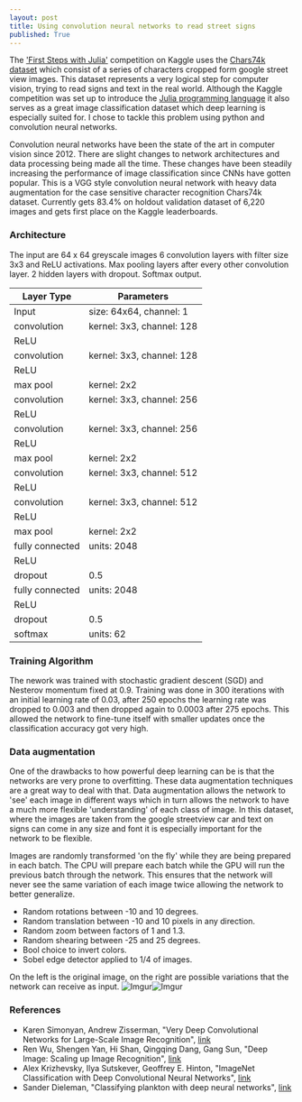 ```yaml
---
layout: post
title: Using convolution neural networks to read street signs
published: True
---
```


The ['First Steps with Julia'](https://www.kaggle.com/c/street-view-getting-started-with-julia) competition on Kaggle uses the [Chars74k dataset](http://www.ee.surrey.ac.uk/CVSSP/demos/chars74k/) which consist of a series of characters cropped form google street view images. This dataset represents a very logical step for computer vision, trying to read signs and text in the real world. Although the Kaggle competition was set up to introduce the [Julia programming language](http://julialang.org/) it also serves as a great image classification dataset which deep learning is especially suited for. I chose to tackle this problem using python and convolution neural networks.

Convolution neural networks have been the state of the art in computer vision since 2012. There are slight changes to network architectures and data processing being made all the time. These changes have been steadily increasing the performance of image classification since CNNs have gotten popular. This is a VGG style convolution neural network with heavy data augmentation for the case sensitive character recognition Chars74k dataset. Currently gets 83.4% on holdout validation dataset of 6,220 images and gets first place on the Kaggle leaderboards.

### Architecture

The input are 64 x 64 greyscale images
6 convolution layers with filter size 3x3 and ReLU activations. Max pooling layers after every other convolution layer. 2 hidden layers with dropout. Softmax output.

| Layer Type | Parameters |
| -----------|----------- |
| Input      | size: 64x64, channel: 1 |
| convolution| kernel: 3x3, channel: 128 |
| ReLU |  |
| convolution| kernel: 3x3, channel: 128 |
| ReLU | |
| max pool | kernel: 2x2 |
| convolution| kernel: 3x3, channel: 256 |
| ReLU |  |
| convolution| kernel: 3x3, channel: 256 |
| ReLU |  |
| max pool | kernel: 2x2 |
| convolution| kernel: 3x3, channel: 512 |
| ReLU |  |
| convolution| kernel: 3x3, channel: 512 |
| ReLU |  |
| max pool | kernel: 2x2 |
| fully connected | units: 2048 |
| ReLU |  |
| dropout | 0.5 |
| fully connected | units: 2048 |
| ReLU |  |
| dropout | 0.5 |
| softmax | units: 62 |

### Training Algorithm

The nework was trained with stochastic gradient descent (SGD) and Nesterov momentum fixed at 0.9. Training was done in 300 iterations with an initial learning rate of 0.03, after 250 epochs the learning rate was dropped to 0.003 and then dropped again to 0.0003 after 275 epochs. This allowed the network to fine-tune itself with smaller updates once the classification accuracy got very high.

### Data augmentation

One of the drawbacks to how powerful deep learning can be is that the networks are very prone to overfitting. These data augmentation techniques are a great way to deal with that. Data augmentation allows the network to 'see' each image in different ways which in turn allows the network to have a much more flexible 'understanding' of each class of image. In this dataset, where the images are taken from the google streetview car and text on signs can come in any size and font it is especially important for the network to be flexible.

Images are randomly transformed 'on the fly' while they are being prepared in each batch. The CPU will prepare each batch while the GPU will run the previous batch through the network. This ensures that the network will never see the same variation of each image twice allowing the network to better generalize.

* Random rotations between -10 and 10 degrees.
* Random translation between -10 and 10 pixels in any direction.
* Random zoom between factors of 1 and 1.3.
* Random shearing between -25 and 25 degrees.
* Bool choice to invert colors.
* Sobel edge detector applied to 1/4 of images.

On the left is the original image, on the right are possible variations that the network can receive as input.
![Imgur](http://i.imgur.com/vNkJrKi.png)![Imgur](http://i.imgur.com/0G8Khxv.gif)

### References

* Karen Simonyan, Andrew Zisserman, "Very Deep Convolutional Networks for Large-Scale Image Recognition", [link](http://arxiv.org/abs/1409.1556)
* Ren Wu, Shengen Yan, Hi Shan, Qingqing Dang, Gang Sun, "Deep Image: Scaling up Image Recognition", [link](http://arxiv.org/vc/arxiv/papers/1501/1501.02876v1.pdf)
* Alex Krizhevsky, Ilya Sutskever, Geoffrey E. Hinton, "ImageNet Classification with Deep Convolutional Neural Networks", [link](http://papers.nips.cc/paper/4824-imagenet-classification-with-deep-convolutional-neural-networks)
* Sander Dieleman, "Classifying plankton with deep neural networks", [link](http://benanne.github.io/2015/03/17/plankton.html)
